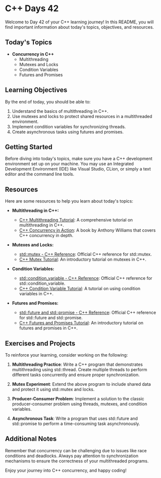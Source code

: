 # C++ Days 42

Welcome to Day 42 of your C++ learning journey! In this README, you will find important information about today's topics, objectives, and resources. 

## Today's Topics

- **Concurrency in C++**
  - Multithreading
  - Mutexes and Locks
  - Condition Variables
  - Futures and Promises

## Learning Objectives

By the end of today, you should be able to:

1. Understand the basics of multithreading in C++.
2. Use mutexes and locks to protect shared resources in a multithreaded environment.
3. Implement condition variables for synchronizing threads.
4. Create asynchronous tasks using futures and promises.

## Getting Started

Before diving into today's topics, make sure you have a C++ development environment set up on your machine. You may use an Integrated Development Environment (IDE) like Visual Studio, CLion, or simply a text editor and the command line tools.

## Resources

Here are some resources to help you learn about today's topics:

- **Multithreading in C++:**
  - [C++ Multithreading Tutorial](https://www.geeksforgeeks.org/multithreading-in-cpp/): A comprehensive tutorial on multithreading in C++.
  - [C++ Concurrency in Action](https://www.amazon.com/C-Concurrency-Action-Anthony-Williams/dp/1617294691): A book by Anthony Williams that covers C++ concurrency in depth.

- **Mutexes and Locks:**
  - [std::mutex - C++ Reference](https://en.cppreference.com/w/cpp/thread/mutex): Official C++ reference for std::mutex.
  - [C++ Mutex Tutorial](https://www.geeksforgeeks.org/mutex-lock-for-linux-thread-synchronization/): An introductory tutorial on mutexes in C++.

- **Condition Variables:**
  - [std::condition_variable - C++ Reference](https://en.cppreference.com/w/cpp/thread/condition_variable): Official C++ reference for std::condition_variable.
  - [C++ Condition Variable Tutorial](https://www.geeksforgeeks.org/condition-variable-in-cpp/): A tutorial on using condition variables in C++.

- **Futures and Promises:**
  - [std::future and std::promise - C++ Reference](https://en.cppreference.com/w/cpp/thread/future): Official C++ reference for std::future and std::promise.
  - [C++ Futures and Promises Tutorial](https://www.geeksforgeeks.org/future-promise-c/): An introductory tutorial on futures and promises in C++.

## Exercises and Projects

To reinforce your learning, consider working on the following:

1. **Multithreading Practice**: Write a C++ program that demonstrates multithreading using std::thread. Create multiple threads to perform different tasks concurrently and ensure proper synchronization.

2. **Mutex Experiment**: Extend the above program to include shared data and protect it using std::mutex and locks.

3. **Producer-Consumer Problem**: Implement a solution to the classic producer-consumer problem using threads, mutexes, and condition variables.

4. **Asynchronous Task**: Write a program that uses std::future and std::promise to perform a time-consuming task asynchronously.

## Additional Notes

Remember that concurrency can be challenging due to issues like race conditions and deadlocks. Always pay attention to synchronization mechanisms to ensure the correctness of your multithreaded programs.

Enjoy your journey into C++ concurrency, and happy coding!
